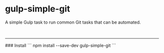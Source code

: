# gulp-simple-git
<p>
A simple Gulp task to run common Git tasks that can be automated.
</p>
</br>

<hr>
### Install
```
npm install --save-dev gulp-simple-git
```
